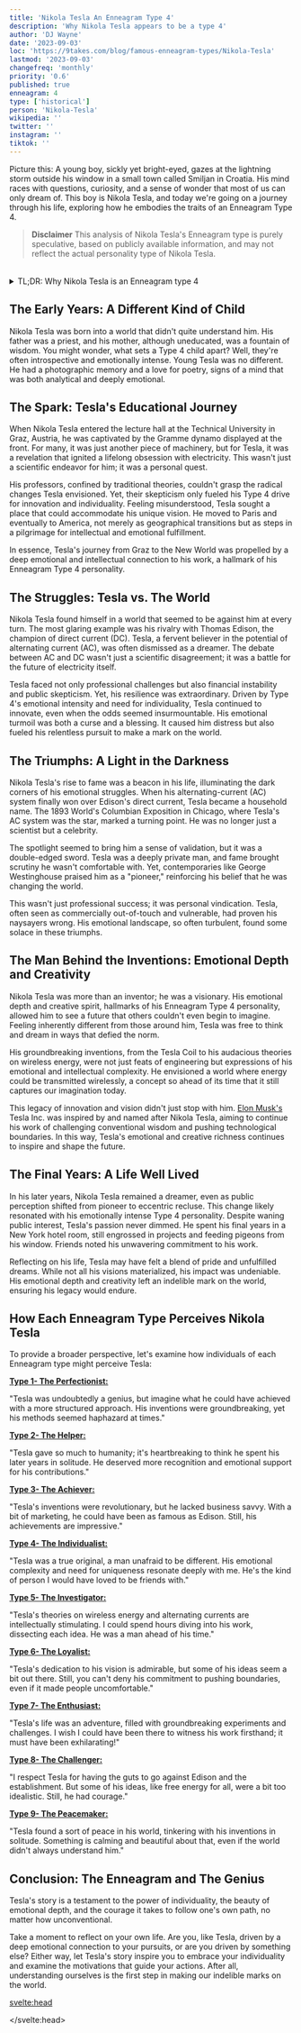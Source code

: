```yaml
---
title: 'Nikola Tesla An Enneagram Type 4'
description: 'Why Nikola Tesla appears to be a type 4'
author: 'DJ Wayne'
date: '2023-09-03'
loc: 'https://9takes.com/blog/famous-enneagram-types/Nikola-Tesla'
lastmod: '2023-09-03'
changefreq: 'monthly'
priority: '0.6'
published: true
enneagram: 4
type: ['historical']
person: 'Nikola-Tesla'
wikipedia: ''
twitter: ''
instagram: ''
tiktok: ''
---
```


<!-- // notes:  -->

<script>
	import  PopCard  from "../../../lib/components/atoms/PopCard.svelte";
</script>

<p class="firstLetter">Picture this: A young boy, sickly yet bright-eyed, gazes at the lightning storm outside his window in a small town called Smiljan in Croatia. His mind races with questions, curiosity, and a sense of wonder that most of us can only dream of. This boy is Nikola Tesla, and today we're going on a journey through his life, exploring how he embodies the traits of an Enneagram Type 4.</p>

> **Disclaimer** This analysis of Nikola Tesla's Enneagram type is purely speculative, based on publicly available information, and may not reflect the actual personality type of Nikola Tesla.

<div
  style="display: flex;
    justify-content: center;
    margin: 1rem 0;
  "
>
  <PopCard
    image={`/types/4s/${'Nikola-Tesla'}.webp`}
    showIcon={false}
    enneagramType="4"
    displayText="Nikola Tesla"
    subtext=""
  />
</div>

<details>
<summary class="accordion">TL;DR: Why Nikola Tesla is an Enneagram type 4 </summary>
<div class="panel">
<ul>
<li><b>Visionary Inventor</b>: When we think of Nikola Tesla, his groundbreaking inventions like the Tesla Coil and theories on wireless energy come to mind. These weren't just scientific endeavors; they were a personal quest. As a Type 4, Tesla's emotional depth and creativity fueled his relentless pursuit of innovation.
</li>
<li><b>Inner World</b>: Tesla's daily life was a blend of emotional intensity and intellectual curiosity. While the world saw his inventions, they didn't see the emotional and creative processes that drove him. His Type 4 personality thrived on feeling different, allowing him to dream and think in ways that defied the norm.
</li>
<li><b>Controversial Figure</b>: Tesla's later years saw him labeled as an eccentric recluse, a shift from his earlier fame. This can be traced back to the Type 4's core fear of being insignificant or misunderstood. While this perception may have been controversial, it invites empathy as it echoes the emotional struggles inherent to Type 4s.
</li>
<li><b>Core Motivation</b>: At the heart of Tesla's actions was his core Type 4 motivation to be unique and to make a lasting impact on the world. Whether he was challenging Edison in the "War of Currents" or feeding pigeons in solitude, every action was a step towards fulfilling this deep-seated need for significance.
</li>
</ul>
  </div>
</details>

## The Early Years: A Different Kind of Child

Nikola Tesla was born into a world that didn't quite understand him. His father was a priest, and his mother, although uneducated, was a fountain of wisdom. You might wonder, what sets a Type 4 child apart? Well, they're often introspective and emotionally intense. Young Tesla was no different. He had a photographic memory and a love for poetry, signs of a mind that was both analytical and deeply emotional.

## The Spark: Tesla's Educational Journey

When Nikola Tesla entered the lecture hall at the Technical University in Graz, Austria, he was captivated by the Gramme dynamo displayed at the front. For many, it was just another piece of machinery, but for Tesla, it was a revelation that ignited a lifelong obsession with electricity. This wasn't just a scientific endeavor for him; it was a personal quest.

His professors, confined by traditional theories, couldn't grasp the radical changes Tesla envisioned. Yet, their skepticism only fueled his Type 4 drive for innovation and individuality. Feeling misunderstood, Tesla sought a place that could accommodate his unique vision. He moved to Paris and eventually to America, not merely as geographical transitions but as steps in a pilgrimage for intellectual and emotional fulfillment.

In essence, Tesla's journey from Graz to the New World was propelled by a deep emotional and intellectual connection to his work, a hallmark of his Enneagram Type 4 personality.

## The Struggles: Tesla vs. The World

Nikola Tesla found himself in a world that seemed to be against him at every turn. The most glaring example was his rivalry with Thomas Edison, the champion of direct current (DC). Tesla, a fervent believer in the potential of alternating current (AC), was often dismissed as a dreamer. The debate between AC and DC wasn't just a scientific disagreement; it was a battle for the future of electricity itself.

Tesla faced not only professional challenges but also financial instability and public skepticism. Yet, his resilience was extraordinary. Driven by Type 4's emotional intensity and need for individuality, Tesla continued to innovate, even when the odds seemed insurmountable. His emotional turmoil was both a curse and a blessing. It caused him distress but also fueled his relentless pursuit to make a mark on the world.

## The Triumphs: A Light in the Darkness

Nikola Tesla's rise to fame was a beacon in his life, illuminating the dark corners of his emotional struggles. When his alternating-current (AC) system finally won over Edison's direct current, Tesla became a household name. The 1893 World's Columbian Exposition in Chicago, where Tesla's AC system was the star, marked a turning point. He was no longer just a scientist but a celebrity.

The spotlight seemed to bring him a sense of validation, but it was a double-edged sword. Tesla was a deeply private man, and fame brought scrutiny he wasn't comfortable with. Yet, contemporaries like George Westinghouse praised him as a "pioneer," reinforcing his belief that he was changing the world.

This wasn't just professional success; it was personal vindication. Tesla, often seen as commercially out-of-touch and vulnerable, had proven his naysayers wrong. His emotional landscape, so often turbulent, found some solace in these triumphs.

## The Man Behind the Inventions: Emotional Depth and Creativity

Nikola Tesla was more than an inventor; he was a visionary. His emotional depth and creative spirit, hallmarks of his Enneagram Type 4 personality, allowed him to see a future that others couldn't even begin to imagine. Feeling inherently different from those around him, Tesla was free to think and dream in ways that defied the norm.

His groundbreaking inventions, from the Tesla Coil to his audacious theories on wireless energy, were not just feats of engineering but expressions of his emotional and intellectual complexity. He envisioned a world where energy could be transmitted wirelessly, a concept so ahead of its time that it still captures our imagination today.

This legacy of innovation and vision didn't just stop with him. <a href="/blog/famous-enneagram-types/Elon-Musk" >Elon Musk's</a> Tesla Inc. was inspired by and named after Nikola Tesla, aiming to continue his work of challenging conventional wisdom and pushing technological boundaries. In this way, Tesla's emotional and creative richness continues to inspire and shape the future.

## The Final Years: A Life Well Lived

In his later years, Nikola Tesla remained a dreamer, even as public perception shifted from pioneer to eccentric recluse. This change likely resonated with his emotionally intense Type 4 personality. Despite waning public interest, Tesla's passion never dimmed. He spent his final years in a New York hotel room, still engrossed in projects and feeding pigeons from his window. Friends noted his unwavering commitment to his work.

Reflecting on his life, Tesla may have felt a blend of pride and unfulfilled dreams. While not all his visions materialized, his impact was undeniable. His emotional depth and creativity left an indelible mark on the world, ensuring his legacy would endure.

## How Each Enneagram Type Perceives Nikola Tesla

To provide a broader perspective, let's examine how individuals of each Enneagram type might perceive Tesla:

<article>
  <a href="/blog/enneagram/enneagram-type-1"><b>Type 1- The Perfectionist:</b></a>
  <p>"Tesla was undoubtedly a genius, but imagine what he could have achieved with a more structured approach. His inventions were groundbreaking, yet his methods seemed haphazard at times."</p>
</article>
<article>
  <a href="/blog/enneagram/enneagram-type-2"><b>Type 2- The Helper:</b></a>
  <p>"Tesla gave so much to humanity; it's heartbreaking to think he spent his later years in solitude. He deserved more recognition and emotional support for his contributions."</p>
</article>
<article>
  <a href="/blog/enneagram/enneagram-type-3"><b>Type 3- The Achiever:</b></a>
  <p>"Tesla's inventions were revolutionary, but he lacked business savvy. With a bit of marketing, he could have been as famous as Edison. Still, his achievements are impressive."</p>
</article>
<article>
  <a href="/blog/enneagram/enneagram-type-4"><b>Type 4- The Individualist:</b></a>
  <p>"Tesla was a true original, a man unafraid to be different. His emotional complexity and need for uniqueness resonate deeply with me. He's the kind of person I would have loved to be friends with."</p>
</article>
<article>
  <a href="/blog/enneagram/enneagram-type-5"><b>Type 5- The Investigator:</b></a>
  <p>"Tesla's theories on wireless energy and alternating currents are intellectually stimulating. I could spend hours diving into his work, dissecting each idea. He was a man ahead of his time."</p>
</article>
<article>
  <a href="/blog/enneagram/enneagram-type-6"><b>Type 6- The Loyalist:</b></a>
  <p>"Tesla's dedication to his vision is admirable, but some of his ideas seem a bit out there. Still, you can't deny his commitment to pushing boundaries, even if it made people uncomfortable."</p>
</article>
<article>
  <a href="/blog/enneagram/enneagram-type-7"><b>Type 7- The Enthusiast:</b></a>
  <p>"Tesla's life was an adventure, filled with groundbreaking experiments and challenges. I wish I could have been there to witness his work firsthand; it must have been exhilarating!"</p>
</article>
<article>
  <a href="/blog/enneagram/enneagram-type-8"><b>Type 8- The Challenger:</b></a>
  <p>"I respect Tesla for having the guts to go against Edison and the establishment. But some of his ideas, like free energy for all, were a bit too idealistic. Still, he had courage."</p>
</article>
<article>
  <a href="/blog/enneagram/enneagram-type-9"><b>Type 9- The Peacemaker:</b></a>
  <p>"Tesla found a sort of peace in his world, tinkering with his inventions in solitude. Something is calming and beautiful about that, even if the world didn't always understand him."</p>
</article>

## Conclusion: The Enneagram and The Genius

Tesla's story is a testament to the power of individuality, the beauty of emotional depth, and the courage it takes to follow one's own path, no matter how unconventional.

Take a moment to reflect on your own life. Are you, like Tesla, driven by a deep emotional connection to your pursuits, or are you driven by something else? Either way, let Tesla's story inspire you to embrace your individuality and examine the motivations that guide your actions. After all, understanding ourselves is the first step in making our indelible marks on the world.

<svelte:head>

<script type="application/ld+json">
{
  "@context": "http://schema.org",
  "@graph": [
    {
      "@type": "Article",
      "articleBody": "This article explores the life and personality of Nikola Tesla through the lens of an Enneagram Type 4. Known for his emotional depth, creativity, and resilience, Tesla embodies many characteristics of Type 4 personalities. The article discusses various facets of Tesla's life that demonstrate his Type 4 characteristics, including his educational journey, struggles, triumphs, and final years.",
      "creator": ["DJ Wayne"],
      "author": {
        "@type": "Person",
        "name": "DJ Wayne",
        "sameAs": ["https://www.instagram.com/djwayne3/", "https://www.youtube.com/@djwayne3", "https://www.linkedin.com/in/davidtwayne/", "https://twitter.com/djwayne3"]
      },
      "dateModified": {
        "@type": "Date",
        "@value": "2023-09-03"
      },
      "datePublished": {
        "@type": "Date",
        "@value": "2023-09-03"
      },
      "description": "This blog post examines the reasons why Nikola Tesla might be an Enneagram Type 4. It focuses on his personality traits, his motivations, his inner world, controversies he faced, and how these elements might be related to the core attributes of a Type 4.",
      "headline": "Nikola Tesla's Personality: An Enneagram Type 4",
      "image": {
        "@type": "ImageObject",
        "height": 900,
        "url": "https://9takes.com/types/4s/Nikola-Tesla.webp",
        "width": 900
      },
      "mainEntityOfPage": {
        "@id": "https://9takes.com/blog/famous-enneagram-types/Nikola-Tesla",
        "@type": "WebPage"
      },
      "mentions": {
        "@type": "Person",
        "name": "Nikola Tesla",
        "sameAs": ["https://en.wikipedia.org/wiki/Nikola_Tesla", "https://www.britannica.com/biography/Nikola-Tesla"]
      },
      "publisher": {
        "@type": "Organization",
        "sameAs": ["https://www.instagram.com/9takesdotcom/", "https://twitter.com/9takesdotcom"],
        "logo": {
          "@type": "ImageObject",
          "url": "https://9takes.com/brand/darkRubix.png"
        },
        "name": "9takes"
      }
    },
    {
      "@type": "FAQPage",
      "mainEntity": [
        {
          "@type": "Question",
          "acceptedAnswer": {
            "@type": "Answer",
            "text": "Nikola Tesla exhibits many characteristics associated with Enneagram Type 4 personalities. This includes his emotional depth, creativity, and resilience. These characteristics are deeply rooted in his desire to be unique and make a meaningful impact on the world, which is a core motivation for Type 4 individuals."
          },
          "name": "Why is Nikola Tesla considered an Enneagram Type 4?"
        },
        {
          "@type": "Question",
          "acceptedAnswer": {
            "@type": "Answer",
            "text": "Tesla's groundbreaking inventions, his emotional connection to his work, and his ability to persevere through public controversies are all indicative of his Type 4 personality. Moreover, his constant pursuit of innovation and his dedication to his personal vision also reflect the strengths and growth potential of Type 4 individuals."
          },
          "name": "What are some examples of Nikola Tesla's Type 4 characteristics?"
        },
        {
          "@type": "Question",
          "acceptedAnswer": {
            "@type": "Answer",
            "text": "Nikola Tesla was known for his emotional depth and creativity. He was ahead of his time, envisioning a future that many couldn't see. His feeling of being different allowed him to think and dream differently, leading to inventions and theories that were revolutionary. Tesla Motors, founded by Elon Musk, was inspired by Nikola Tesla's work."
          },
          "name": "What is Nikola Tesla's personality?"
        },
        {
          "@type": "Question",
          "acceptedAnswer": {
            "@type": "Answer",
            "text": "Nikola Tesla is an Enneagram type 4, also known as The Individualist. This Enneagram type is emotionally deep, creative, and resilient, often motivated by a desire to be unique and to make a meaningful impact on the world."
          },
          "name": "What is Nikola Tesla's Enneagram type?"
        }
      ]
    }
  ]
}

</script>

</svelte:head>

<style lang="scss">


</style>
